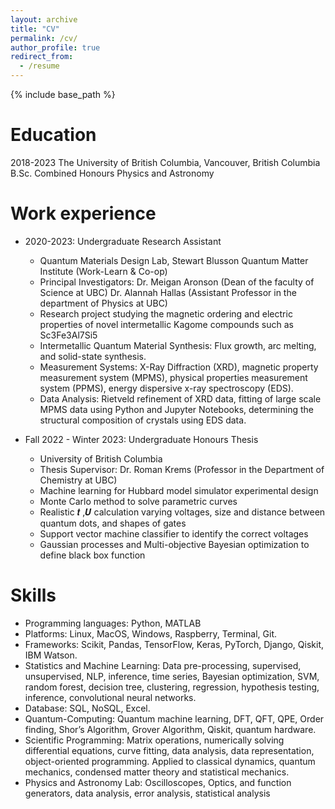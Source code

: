 ```yaml
---
layout: archive
title: "CV"
permalink: /cv/
author_profile: true
redirect_from:
  - /resume
---
```


{% include base_path %}

Education
======
2018-2023 The University of British Columbia, Vancouver, British Columbia 
          B.Sc. Combined Honours Physics and Astronomy

Work experience
======
* 2020-2023: Undergraduate Research Assistant
  * Quantum Materials Design Lab, Stewart Blusson Quantum Matter Institute (Work-Learn & Co-op)
  * Principal Investigators: Dr. Meigan Aronson (Dean of the faculty of Science at UBC)
                             Dr. Alannah Hallas (Assistant Professor in the department of Physics at UBC)
  * Research project studying the magnetic ordering and electric properties of novel intermetallic Kagome compounds such as Sc3Fe3Al7Si5
   - Intermetallic Quantum Material Synthesis: Flux growth, arc melting, and solid-state synthesis.
   - Measurement Systems: X-Ray Diffraction (XRD), magnetic property measurement system (MPMS), physical properties
      measurement system (PPMS), energy dispersive x-ray spectroscopy (EDS).
   - Data Analysis: Rietveld refinement of XRD data, fitting of large scale MPMS data using Python and Jupyter Notebooks, determining
      the structural composition of crystals using EDS data.

* Fall 2022 - Winter 2023: Undergraduate Honours Thesis
  * University of British Columbia
  * Thesis Supervisor: Dr. Roman Krems (Professor in the Department of Chemistry at UBC)
  * Machine learning for Hubbard model simulator experimental design
   - Monte Carlo method to solve parametric curves
   - Realistic 𝒕 ,𝑼 calculation varying voltages, size and distance between quantum dots, and shapes of gates
   - Support vector machine classifier to identify the correct voltages
   - Gaussian processes and Multi-objective Bayesian optimization to define black box function
  
Skills
======
* Programming languages: Python, MATLAB
* Platforms: Linux, MacOS, Windows, Raspberry, Terminal, Git.
* Frameworks: Scikit, Pandas, TensorFlow, Keras, PyTorch, Django, Qiskit, IBM Watson.
* Statistics and Machine Learning: Data pre-processing, supervised, unsupervised, NLP, inference, time series, Bayesian optimization,
SVM, random forest, decision tree, clustering, regression, hypothesis testing, inference, convolutional neural networks.
* Database: SQL, NoSQL, Excel.
* Quantum-Computing: Quantum machine learning, DFT, QFT, QPE, Order finding, Shor’s Algorithm, Grover Algorithm, Qiskit,
quantum hardware.
* Scientific Programming: Matrix operations, numerically solving differential equations, curve fitting, data analysis, data representation,
object-oriented programming. Applied to classical dynamics, quantum mechanics, condensed matter theory and statistical mechanics.
* Physics and Astronomy Lab: Oscilloscopes, Optics, and function generators, data analysis, error analysis, statistical analysis

  

